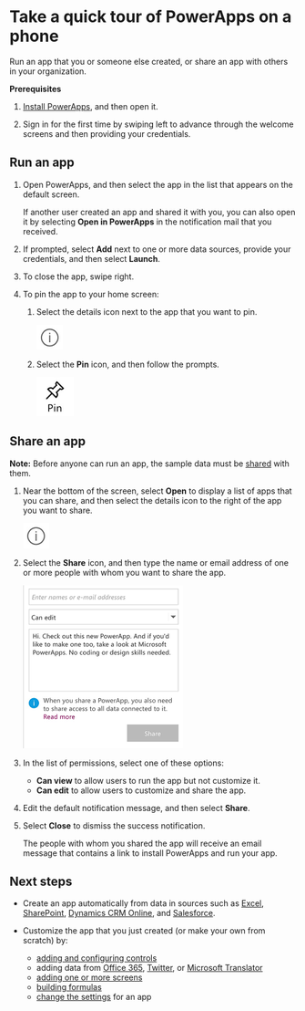 <properties
	pageTitle="Take a quick tour on a phone | Microsoft PowerApps"
	description="Step-by-step instructions for running and sharing an app on a phone"
	services=""
	suite="powerapps"
	documentationCenter="na"
	authors="AFTOwen"
	manager="erikre"
	editor=""
	tags=""/>

<tags
   ms.service="powerapps"
   ms.devlang="na"
   ms.topic="hero-article"
   ms.tgt_pltfrm="na"
   ms.workload="na"
   ms.date="02/10/2016"
   ms.author="anneta"/>

# Take a quick tour of PowerApps on a phone #

Run an app that you or someone else created, or share an app with others in your organization.

**Prerequisites**

1. [Install PowerApps](http://aka.ms/powerappsinstall), and then open it.

1. Sign in for the first time by swiping left to advance through the welcome screens and then providing your credentials.

## Run an app ##
1. Open PowerApps, and then select the app in the list that appears on the default screen.

	If another user created an app and shared it with you, you can also open it by selecting **Open in PowerApps** in the notification mail that you received.

1. If prompted, select **Add** next to one or more data sources, provide your credentials, and then select **Launch**.

1. To close the app, swipe right.

1. To pin the app to your home screen:

	1. Select the details icon next to the app that you want to pin.

		![Details icon](./media/quick-tour-phone/details-icon.png)

	1. Select the **Pin** icon, and then follow the prompts.

		![Pin icon](./media/quick-tour-phone/pin-icon.png)

## Share an app ##
**Note:** Before anyone can run an app, the sample data must be [shared](share-app-data.md) with them.

1. Near the bottom of the screen, select **Open** to display a list of apps that you can share, and then select the details icon to the right of the app you want to share.

	![Details icon](./media/quick-tour-phone/details-icon.png)

1. Select the **Share** icon, and then type the name or email address of one or more people with whom you want to share the app.

	![Share your app](./media/quick-tour-phone/share-app.png)

1. In the list of permissions, select one of these options:

	- **Can view** to allow users to run the app but not customize it.
	- **Can edit** to allow users to customize and share the app.

1. Edit the default notification message, and then select **Share**.

1. Select **Close** to dismiss the success notification.

	The people with whom you shared the app will receive an email message that contains a link to install PowerApps and run your app.

## Next steps #
- Create an app automatically from data in sources such as [Excel](get-started-create-from-data.md), [SharePoint](app-from-sharepoint.md), [Dynamics CRM Online](app-from-dynamics.md), and [Salesforce](app-from-salesforce.md).
- Customize the app that you just created (or make your own from scratch) by:

	- [adding and configuring controls](add-configure-controls.md)
	- adding data from [Office 365](show-office-data.md), [Twitter](show-twitter-data.md), or [Microsoft Translator](show-translator-data.md)
	- [adding one or more screens](add-screen-context-variables.md)
	- [building formulas](formula-reference.md)
	- [change the settings](change-app-settings.md) for an app
